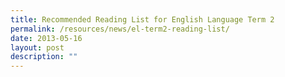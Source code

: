 ```yaml
---
title: Recommended Reading List for English Language Term 2
permalink: /resources/news/el-term2-reading-list/
date: 2013-05-16
layout: post
description: ""
---
```

